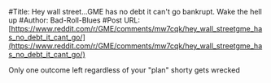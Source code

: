 #Title: Hey wall street...GME has no debt it can't go bankrupt. Wake the hell up
#Author: Bad-Roll-Blues
#Post URL: [https://www.reddit.com/r/GME/comments/mw7cqk/hey_wall_streetgme_has_no_debt_it_cant_go/](https://www.reddit.com/r/GME/comments/mw7cqk/hey_wall_streetgme_has_no_debt_it_cant_go/)


Only one outcome left regardless of your "plan" shorty gets wrecked